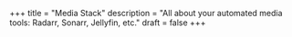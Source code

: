 +++
title = "Media Stack"
description = "All about your automated media tools: Radarr, Sonarr, Jellyfin, etc."
draft = false
+++
